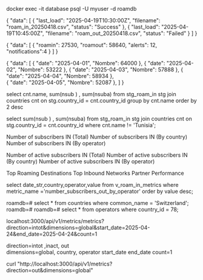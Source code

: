 docker exec -it database psql -U myuser -d roamdb

{
  "data": [
    {
      "last_load": "2025-04-19T10:30:00Z",
      "filename": "roam_in_20250418.csv",
      "status": "Success"
    },
    {
      "last_load": "2025-04-19T10:45:00Z",
      "filename": "roam_out_20250418.csv",
      "status": "Failed"
    }
  ]
}


{
  "data": [
    {
      "roamin": 27530,
      "roamout": 58640,
      "alerts": 12,
      "notifications":4
    }
  ]
}


{
  "data": [
    {
      "date": "2025-04-01",
      "Nombre": 64000
    },
    {
      "date": "2025-04-02",
      "Nombre": 53222
    },
    {
      "date": "2025-04-03",
      "Nombre": 57888
    },
    {
      "date": "2025-04-04",
      "Nombre": 58934
    },       
    {
      "date": "2025-04-05",
      "Nombre": 52087
    },
  ]
}



select cnt.name, sum(nsub ) ,  sum(nsuba)
from stg_roam_in stg join countries cnt on stg.country_id = cnt.country_id
group by cnt.name
order by 2 desc


select  sum(nsub ) ,  sum(nsuba)
from stg_roam_in stg join countries cnt on stg.country_id = cnt.country_id
where cnt.name != 'Tunisia';






Number of subscribers IN (Total)
Number of subscribers IN (By country)
Number of subscribers IN (By operator)

Number of active subscribers IN (Total)
Number of active subscribers IN (By country)
Number of active subscribers IN (By operator)


Top Roaming Destinations
Top Inbound Networks
Partner Performance











select date_str,country,operator,value from v_roam_in_metrics 
where  metric_name ='number_subscribers_out_by_operator' order by value desc;


roamdb=# select * from countries where common_name = 'Switzerland';
roamdb=# 
roamdb=# select * from operators where country_id = 78;







localhost:3000/api/v1/metrics/metrics?direction=intot&dimensions=global&start_date=2025-04-24&end_date=2025-04-24&count=1


direction=intot ,inact, out  
dimensions=global, country, operator
start_date
end_date
count=1

curl "http://localhost:3000/api/v1/metrics?direction=out&dimensions=global"



